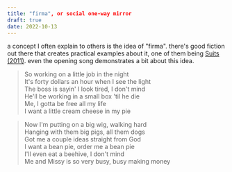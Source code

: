 ```yaml
---
title: "firma", or social one-way mirror
draft: true
date: 2022-10-13
---
```


a concept I often explain to others is the idea of "firma". there's good fiction out there that creates practical examples about it, one of them being [Suits (2011)](https://en.wikipedia.org/wiki/Suits_(American_TV_series)). even the opening song demonstrates a bit about this idea. 

> So working on a little job in the night\
It's forty dollars an hour when I see the light\
The boss is sayin' I look tired, I don't mind\
He'll be working in a small box 'til he die\
Me, I gotta be free all my life\
I want a little cream cheese in my pie

> Now I'm putting on a big wig, walking hard\
Hanging with them big pigs, all them dogs\
Got me a couple ideas straight from God\
I want a bean pie, order me a bean pie\
I'll even eat a beehive, I don't mind\
Me and Missy is so very busy, busy making money

